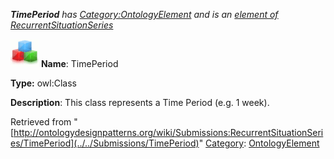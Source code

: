 ___TimePeriod__ has [Category:OntologyElement](../../Category/OntologyElement "Category:OntologyElement") and is an [element of](../../Property/ElementOf "Property:ElementOf") [RecurrentSituationSeries](../../Submissions/RecurrentSituationSeries "Submissions:RecurrentSituationSeries")_


  




[![Class](../../images/thumb/2/27/Class.gif/45px-Class.gif)](../../Image/Class.gif "Class")
__Name__: TimePeriod 


__Type:__ owl:Class 


__Description__: This class represents a Time Period (e.g. 1 week). 





Retrieved from "[http://ontologydesignpatterns.org/wiki/Submissions:RecurrentSituationSeries/TimePeriod](../../Submissions/TimePeriod)"
 [Category](http://ontologydesignpatterns.org/wiki/Special:Categories "Special:Categories"): [OntologyElement](../../Category/OntologyElement "Category:OntologyElement")